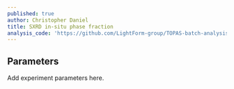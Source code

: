 ```yaml
---
published: true
author: Christopher Daniel
title: SXRD in-situ phase fraction
analysis_code: 'https://github.com/LightForm-group/TOPAS-batch-analysis'
---
```

## Parameters

Add experiment parameters here.
